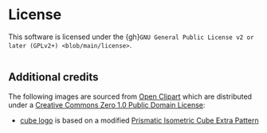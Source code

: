 # License

This software is licensed under the
{gh}`GNU General Public License v2 or later (GPLv2+) <blob/main/license>`.

```{literalinclude} ../license
```

## Additional credits

The following images are sourced from [Open Clipart](https://openclipart.org)
which are distributed under a
[Creative Commons Zero 1.0 Public Domain License](http://creativecommons.org/publicdomain/zero/1.0/):

- [cube logo](https://github.com/kdeldycke/click-extra/blob/main/docs/images/logo-banner.svg)
  is based on a modified
  [Prismatic Isometric Cube Extra Pattern](https://openclipart.org/detail/266153/prismatic-isometric-cube-extra-pattern-no-background)